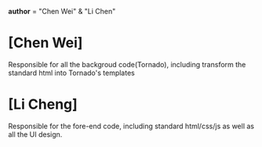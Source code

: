 __author__ = "Chen Wei" & "Li Chen"

[Chen Wei]
======================================================================================
Responsible for all the backgroud code(Tornado), including transform the standard html 
into Tornado's templates

[Li Cheng]
======================================================================================
Responsible for the fore-end code, including standard html/css/js as well as all the 
UI design.
